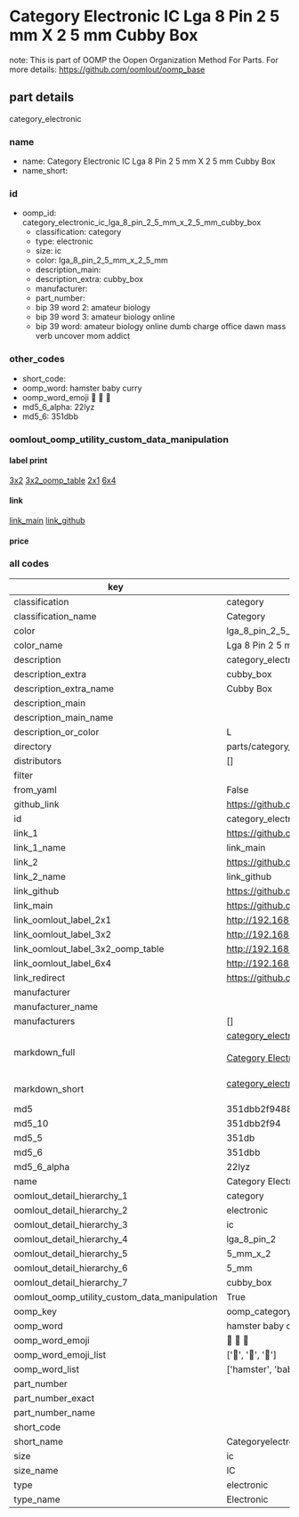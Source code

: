 # Category Electronic IC Lga 8 Pin 2 5 mm X 2 5 mm Cubby Box  

note: This is part of OOMP the Oopen Organization Method For Parts. For more details: https://github.com/oomlout/oomp_base

##  part details
  



category_electronic



### name
* name: Category Electronic IC Lga 8 Pin 2 5 mm X 2 5 mm Cubby Box
* name_short: 
### id
* oomp_id: category_electronic_ic_lga_8_pin_2_5_mm_x_2_5_mm_cubby_box
  * classification: category
  * type: electronic
  * size: ic
  * color: lga_8_pin_2_5_mm_x_2_5_mm
  * description_main: 
  * description_extra: cubby_box
  * manufacturer: 
  * part_number: 
  * bip 39 word 2: amateur biology
  * bip 39 word 3: amateur biology online
  * bip 39 word: amateur biology online dumb charge office dawn mass verb uncover mom addict

### other_codes
* short_code: 
* oomp_word: hamster baby curry
* oomp_word_emoji :hamster: :baby: :curry:
* md5_6_alpha: 22lyz
* md5_6: 351dbb






### oomlout_oomp_utility_custom_data_manipulation
#### label print
[3x2](http://192.168.1.245:1112/?label=oomp%2022lyz)
[3x2_oomp_table](http://192.168.1.108:1112/?label=oomp%2022lyz)
[2x1](http://192.168.1.242:1112/?label=oomp%2022lyz)
[6x4](http://192.168.1.55:1112/?label=oomp%2022lyz)    

#### link

[link_main](https://github.com/oomlout/oomlout_oomp_version_1_messy/tree/main/parts/category_electronic_ic_lga_8_pin_2_5_mm_x_2_5_mm_cubby_box) [link_github](https://github.com/oomlout/oomlout_oomp_version_1_messy/tree/main/parts/category_electronic_ic_lga_8_pin_2_5_mm_x_2_5_mm_cubby_box)                             

#### price







### all codes 
| key | value |  
| --- | --- |  
| classification | category |  
| classification_name | Category |  
| color | lga_8_pin_2_5_mm_x_2_5_mm |  
| color_name | Lga 8 Pin 2 5 mm X 2 5 mm |  
| description | category_electronic |  
| description_extra | cubby_box |  
| description_extra_name | Cubby Box |  
| description_main |  |  
| description_main_name |  |  
| description_or_color | L  |  
| directory | parts/category_electronic_ic_lga_8_pin_2_5_mm_x_2_5_mm_cubby_box |  
| distributors | [] |  
| filter |  |  
| from_yaml | False |  
| github_link | https://github.com/oomlout/oomlout_oomp_part_src/tree/main/parts/category_electronic_ic_lga_8_pin_2_5_mm_x_2_5_mm_cubby_box |  
| id | category_electronic_ic_lga_8_pin_2_5_mm_x_2_5_mm_cubby_box |  
| link_1 | https://github.com/oomlout/oomlout_oomp_version_1_messy/tree/main/parts/category_electronic_ic_lga_8_pin_2_5_mm_x_2_5_mm_cubby_box |  
| link_1_name | link_main |  
| link_2 | https://github.com/oomlout/oomlout_oomp_version_1_messy/tree/main/parts/category_electronic_ic_lga_8_pin_2_5_mm_x_2_5_mm_cubby_box |  
| link_2_name | link_github |  
| link_github | https://github.com/oomlout/oomlout_oomp_version_1_messy/tree/main/parts/category_electronic_ic_lga_8_pin_2_5_mm_x_2_5_mm_cubby_box |  
| link_main | https://github.com/oomlout/oomlout_oomp_version_1_messy/tree/main/parts/category_electronic_ic_lga_8_pin_2_5_mm_x_2_5_mm_cubby_box |  
| link_oomlout_label_2x1 | http://192.168.1.242:1112/?label=oomp%2022lyz |  
| link_oomlout_label_3x2 | http://192.168.1.245:1112/?label=oomp%2022lyz |  
| link_oomlout_label_3x2_oomp_table | http://192.168.1.108:1112/?label=oomp%2022lyz |  
| link_oomlout_label_6x4 | http://192.168.1.55:1112/?label=oomp%2022lyz |  
| link_redirect | https://github.com/oomlout/oomlout_oomp_version_1_messy/tree/main/parts/category_electronic_ic_lga_8_pin_2_5_mm_x_2_5_mm_cubby_box |  
| manufacturer |  |  
| manufacturer_name |  |  
| manufacturers | [] |  
| markdown_full | [category_electronic_ic_lga_8_pin_2_5_mm_x_2_5_mm_cubby_box](none)<br>[](none)<br>[Category Electronic Ic Lga 8 Pin 2 5 Mm X 2 5 Mm Cubby Box](none)<br><br> |  
| markdown_short | [category_electronic_ic_lga_8_pin_2_5_mm_x_2_5_mm_cubby_box](none)<br><br> |  
| md5 | 351dbb2f948886fe6613443f35c5983d |  
| md5_10 | 351dbb2f94 |  
| md5_5 | 351db |  
| md5_6 | 351dbb |  
| md5_6_alpha | 22lyz |  
| name | Category Electronic IC Lga 8 Pin 2 5 mm X 2 5 mm Cubby Box |  
| oomlout_detail_hierarchy_1 | category |  
| oomlout_detail_hierarchy_2 | electronic |  
| oomlout_detail_hierarchy_3 | ic |  
| oomlout_detail_hierarchy_4 | lga_8_pin_2 |  
| oomlout_detail_hierarchy_5 | 5_mm_x_2 |  
| oomlout_detail_hierarchy_6 | 5_mm |  
| oomlout_detail_hierarchy_7 | cubby_box |  
| oomlout_oomp_utility_custom_data_manipulation | True |  
| oomp_key | oomp_category_electronic_ic_lga_8_pin_2_5_mm_x_2_5_mm_cubby_box |  
| oomp_word | hamster baby curry |  
| oomp_word_emoji | :hamster: :baby: :curry: |  
| oomp_word_emoji_list | [':hamster:', ':baby:', ':curry:'] |  
| oomp_word_list | ['hamster', 'baby', 'curry'] |  
| part_number |  |  
| part_number_exact |  |  
| part_number_name |  |  
| short_code |  |  
| short_name | Categoryelectronic |  
| size | ic |  
| size_name | IC |  
| type | electronic |  
| type_name | Electronic |  
